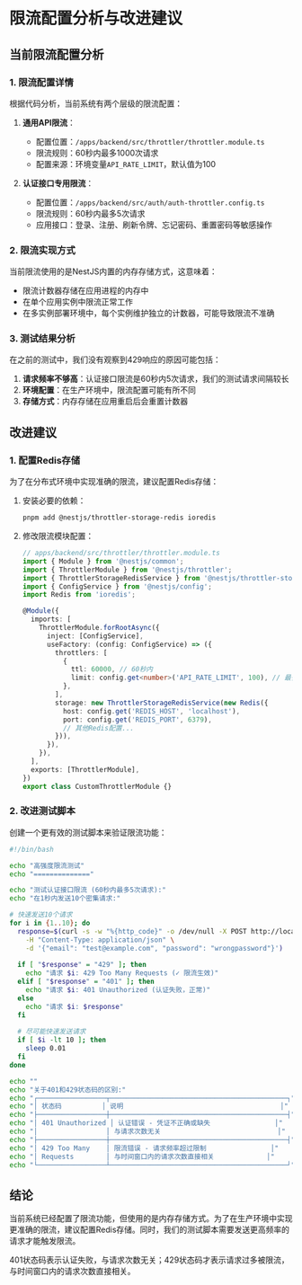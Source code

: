 # 限流配置分析与改进建议

## 当前限流配置分析

### 1. 限流配置详情

根据代码分析，当前系统有两个层级的限流配置：

1. **通用API限流**：
   - 配置位置：`/apps/backend/src/throttler/throttler.module.ts`
   - 限流规则：60秒内最多1000次请求
   - 配置来源：环境变量`API_RATE_LIMIT`，默认值为100

2. **认证接口专用限流**：
   - 配置位置：`/apps/backend/src/auth/auth-throttler.config.ts`
   - 限流规则：60秒内最多5次请求
   - 应用接口：登录、注册、刷新令牌、忘记密码、重置密码等敏感操作

### 2. 限流实现方式

当前限流使用的是NestJS内置的内存存储方式，这意味着：
- 限流计数器存储在应用进程的内存中
- 在单个应用实例中限流正常工作
- 在多实例部署环境中，每个实例维护独立的计数器，可能导致限流不准确

### 3. 测试结果分析

在之前的测试中，我们没有观察到429响应的原因可能包括：

1. **请求频率不够高**：认证接口限流是60秒内5次请求，我们的测试请求间隔较长
2. **环境配置**：在生产环境中，限流配置可能有所不同
3. **存储方式**：内存存储在应用重启后会重置计数器

## 改进建议

### 1. 配置Redis存储

为了在分布式环境中实现准确的限流，建议配置Redis存储：

1. 安装必要的依赖：
   ```bash
   pnpm add @nestjs/throttler-storage-redis ioredis
   ```

2. 修改限流模块配置：
   ```typescript
   // apps/backend/src/throttler/throttler.module.ts
   import { Module } from '@nestjs/common';
   import { ThrottlerModule } from '@nestjs/throttler';
   import { ThrottlerStorageRedisService } from '@nestjs/throttler-storage-redis';
   import { ConfigService } from '@nestjs/config';
   import Redis from 'ioredis';

   @Module({
     imports: [
       ThrottlerModule.forRootAsync({
         inject: [ConfigService],
         useFactory: (config: ConfigService) => ({
           throttlers: [
             {
               ttl: 60000, // 60秒内
               limit: config.get<number>('API_RATE_LIMIT', 100), // 最多100次请求
             },
           ],
           storage: new ThrottlerStorageRedisService(new Redis({
             host: config.get('REDIS_HOST', 'localhost'),
             port: config.get('REDIS_PORT', 6379),
             // 其他Redis配置...
           })),
         }),
       }),
     ],
     exports: [ThrottlerModule],
   })
   export class CustomThrottlerModule {}
   ```

### 2. 改进测试脚本

创建一个更有效的测试脚本来验证限流功能：

```bash
#!/bin/bash

echo "高强度限流测试"
echo "=============="

echo "测试认证接口限流 (60秒内最多5次请求):"
echo "在1秒内发送10个密集请求:"

# 快速发送10个请求
for i in {1..10}; do
  response=$(curl -s -w "%{http_code}" -o /dev/null -X POST http://localhost:3001/api/auth/login \
    -H "Content-Type: application/json" \
    -d '{"email": "test@example.com", "password": "wrongpassword"}')
  
  if [ "$response" = "429" ]; then
    echo "请求 $i: 429 Too Many Requests (✓ 限流生效)"
  elif [ "$response" = "401" ]; then
    echo "请求 $i: 401 Unauthorized (认证失败，正常)"
  else
    echo "请求 $i: $response"
  fi
  
  # 尽可能快速发送请求
  if [ $i -lt 10 ]; then
    sleep 0.01
  fi
done

echo ""
echo "关于401和429状态码的区别:"
echo "┌─────────────────┬────────────────────────────────────────────┐"
echo "│ 状态码          │ 说明                                       │"
echo "├─────────────────┼────────────────────────────────────────────┤"
echo "│ 401 Unauthorized │ 认证错误 - 凭证不正确或缺失                │"
echo "│                 │ 与请求次数无关                             │"
echo "├─────────────────┼────────────────────────────────────────────┤"
echo "│ 429 Too Many    │ 限流错误 - 请求频率超过限制                │"
echo "│ Requests        │ 与时间窗口内的请求次数直接相关             │"
echo "└─────────────────┴────────────────────────────────────────────┘"
```

## 结论

当前系统已经配置了限流功能，但使用的是内存存储方式。为了在生产环境中实现更准确的限流，建议配置Redis存储。同时，我们的测试脚本需要发送更高频率的请求才能触发限流。

401状态码表示认证失败，与请求次数无关；429状态码才表示请求过多被限流，与时间窗口内的请求次数直接相关。